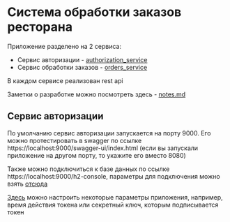 # Система обработки заказов ресторана

Приложение разделено на 2 сервиса: 
- Сервис авторизации - [authorization_service](./authorization_service/)
- Сервис обработки заказов - [orders_service](./orders_service/)

В каждом сервисе реализован rest api

Заметки о разработке можно посмотреть здесь - [notes.md](./notes.md)
## Сервис авторизации

По умолчанию сервис авторизации запускается на порту 9000. Его можно протестировать в swagger по ссылке https://localhost:9000/swagger-ui/index.html (если вы запускали приложение на другом порту, то укажите его вместо 8080)

Также можно подключиться к базе данных по ссылке https://localhost:9000/h2-console, параметры для подключения можно взять [отсюда](authorization_service/src/main/resources/application.yaml)

[Здесь](authorization_service/src/main/resources/application.yaml) можно настроить некоторые параметры приложения, например, время действия токена или секретный ключ, которым подписывается токен




